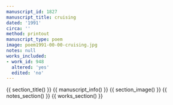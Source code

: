 ```yaml
---
manuscript_id: 1827
manuscript_title: cruising
dated: '1991'
circa: ''
method: printout
manuscript_type: poem
image: poem1991-00-00-cruising.jpg
notes: null
works_included:
- work_id: 948
  altered: 'yes'
  edited: 'no'
---
```


{{ section_title() }}
{{ manuscript_info() }}
{{ section_image() }}
{{ notes_section() }}
{{ works_section() }}
